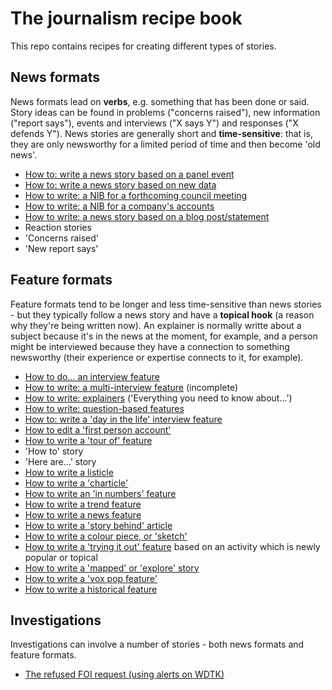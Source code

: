 # The journalism recipe book

This repo contains recipes for creating different types of stories.

## News formats

News formats lead on **verbs**, e.g. something that has been done or said. Story ideas can be found in problems ("concerns raised"), new information ("report says"), events and interviews ("X says Y") and responses ("X defends Y"). News stories are generally short and **time-sensitive**: that is, they are only newsworthy for a limited period of time and then become 'old news'.

* [How to: write a news story based on a panel event](https://github.com/paulbradshaw/journalismrecipebook/blob/main/eventreport.md)
* [How to: write a news story based on new data](https://github.com/paulbradshaw/journalismrecipebook/blob/main/chapters/datanewsstory.md)
* [How to write: a NIB for a forthcoming council meeting](https://github.com/paulbradshaw/journalismrecipebook/blob/main/councilmeetingnib.md)
* [How to write: a NIB for a company's accounts](https://github.com/paulbradshaw/journalismrecipebook/blob/main/accountsnib.md)
* [How to write: a news story based on a blog post/statement](https://github.com/paulbradshaw/journalismrecipebook/blob/main/interviewnews.md)
* Reaction stories 
* 'Concerns raised'
* 'New report says'

## Feature formats

Feature formats tend to be longer and less time-sensitive than news stories - but they typically follow a news story and have a **topical hook** (a reason why they're being written now). An explainer is normally writte about a subject because it's in the news at the moment, for example, and a person might be interviewed because they have a connection to something newsworthy (their experience or expertise connects to it, for example).

* [How to do... an interview feature](https://github.com/paulbradshaw/journalismrecipebook/blob/main/interviewfeature.md)
* [How to write: a multi-interview feature](https://github.com/paulbradshaw/journalismrecipebook/blob/main/multi_interview_feature.md) (incomplete)
* [How to write: explainers](https://github.com/paulbradshaw/journalismrecipebook/blob/main/explainer.md) ('Everything you need to know about...')
* [How to write: question-based features](https://github.com/paulbradshaw/journalismrecipebook/blob/main/questionfeature.md)
* [How to: write a 'day in the life' interview feature](https://github.com/paulbradshaw/journalismrecipebook/blob/main/dayinthelifeinterview.md)
* [How to edit a 'first person account'](https://github.com/paulbradshaw/journalismrecipebook/blob/main/firstpersonaccount.md)
* [How to write a 'tour of' feature](https://github.com/paulbradshaw/journalismrecipebook/blob/main/touroffeature.md)
* 'How to' story
* 'Here are...' story
* [How to write a listicle](https://github.com/paulbradshaw/journalismrecipebook/blob/main/chapters/listicles.md)
* [How to write a 'charticle'](https://github.com/paulbradshaw/journalismrecipebook/blob/main/chapters/charticle.md)
* [How to write an 'in numbers' feature](https://github.com/paulbradshaw/journalismrecipebook/blob/main/chapters/bythenumbers.md)
* [How to write a trend feature](https://github.com/paulbradshaw/journalismrecipebook/blob/main/trendfeature.md)
* [How to write a news feature](https://github.com/paulbradshaw/journalismrecipebook/blob/main/newsfeature.md)
* [How to write a 'story behind' article](https://github.com/paulbradshaw/journalismrecipebook/blob/main/storybehind.md)
* [How to write a colour piece, or 'sketch'](https://github.com/paulbradshaw/journalismrecipebook/blob/main/colourpiece.md)
* [How to write a 'trying it out' feature](https://github.com/paulbradshaw/journalismrecipebook/blob/main/chapters/tryingitout.md) based on an activity which is newly popular or topical
* [How to write a 'mapped' or 'explore' story](https://github.com/paulbradshaw/journalismrecipebook/blob/main/chapters/mapped.md)
* [How to write a 'vox pop feature'](https://github.com/paulbradshaw/journalismrecipebook/blob/main/chapters/voxpop.md)
* [How to write a historical feature](https://github.com/paulbradshaw/journalismrecipebook/blob/main/chapters/historicalfeature.md)


## Investigations

Investigations can involve a number of stories - both news formats and feature formats. 

* [The refused FOI request (using alerts on WDTK)](https://github.com/paulbradshaw/journalismrecipebook/blob/main/foialerts.md)
